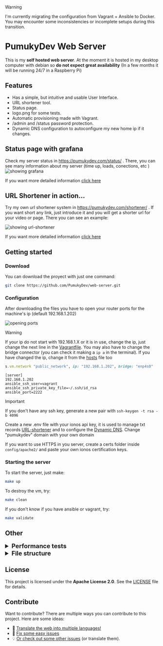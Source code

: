 > [!WARNING]  
> I'm currently migrating the configuration from Vagrant + Ansible to Docker. You may encounter some inconsistencies or incomplete setups during this transition.

# PumukyDev Web Server

This is my **self hosted web server**. At the moment it is hosted in my desktop computer with debian so **do not expect great availability** (In a few months it will be running 24/7 in a Raspberry Pi)

## Features
* Has a simple, but intuitive and usable User Interface.
* URL shortener tool.
* Status page.
* logo.png for some tests.
* Automatic provisioning made with Vagrant.
* /admin and /status password protection.
* Dynamic DNS configuration to autoconfigure my new home ip if it changes.

## Status page with grafana

Check my server status in https://pumukydev.com/status/ . There, you can see many information about my server (time up, loads, conections, etc
)
![showing grafana](assets/images/grafana-example.jpg)

If you want more detailed information [click here](./config/monitoring/README.md)

## URL Shortener in action...

Try my own url shortener system in https://pumukydev.com/shortener/ . If you want short any link, just introduce it and you will get a shorter url for your video or page. There you can see an example:

![showing url-shortener](assets/screencasts/url-shortener.gif)

If you want more detailed information [click here](./htdocs/shortener/README.md)

## Getting started

### Download

You can download the proyect with just one command:

```bash
git clone https://github.com/PumukyDev/web-server.git
```

### Configuration

After downloading the files you have to open your router ports for the machine's ip (default 192.168.1.202)

![opening ports](assets/images/ports.jpg)

> [!WARNING]
> If your ip do not start with 192.168.1.X or it is in use, change the ip, just change the next line in the [Vagrantfile](Vagrantfile). You may also have to change the bridge connector (you can check it making a `ip a` in the terminal). If you have changed the ip, change it from the [hosts](./ansible/hosts) file too 


```ruby
s.vm.network "public_network", ip: "192.168.1.202", bridge: "enp4s0"
```

```
[server]
192.168.1.202 
ansible_ssh_user=vagrant
ansible_ssh_private_key_file=~/.ssh/id_rsa
ansible_port=2222
```


> [!IMPORTANT]
> If you don't have any ssh key, generate a new pair with `ssh-keygen -t rsa -b 4096`

Create a new .env file with your ionos api key, it is used to manage txt records [URL-shortener](./htdocs/shortener/README.md) and to configure the [Dynamic DNS](./config/dynamic-dns/README.md). Change "pumukydev" domain with your own domain

If you want to use HTTPS in you server, create a certs folder inside `config/apache2/` and paste your own ionos certification keys.


### Starting the server

To start the server, just make:

```bash
make up
```

To destroy the vm, try:

```bash
make clean
```

If you don't know if you have ansible or vagrant, try:

```bash
make validate
```



## Other

<details>
    <summary style="font-size: 20px"><b>Performance tests</b></summary><br/>

These tests are made with `ab`, which is a tool for benchmarking your Apache Hypertext Transfer Protocol (HTTP) server. It is designed to give you an impression of how  your  current  Apache installation  performs. This especially shows you how many requests per second your Apache installation is capable of serving.


<details>
    <summary style="font-size: 17.5px"><b>Normal tests</b></summary><br/>

### Parameters:

* `-k` : Enable the HTTP KeepAlive  feature,  i.e.,  perform  multiple  requests within one HTTP session. Default is no KeepAlive.

* `-c` (concurrency): Number of multiple requests to perform at a time Default is one request at a time.

* `-n` (requests): Number of requests to perform for the benchmarking session. The default is to just perform a single request which usually leads  to  non-repre‐ sentative benchmarking results.



### 100 users and 1000 requests


<details>
    <summary><b>Index page with SSL3 and TLS1.2</b></summary><br/>

Extra Parameters:

* `-f` (protocol): Specify SSL/TLS protocol (SSL2, TLS1, TLS1.1, TLS1.2, TLS1.3 or ALL)


```bash
ab -k -f SSL3 -c 100 -n 1000 https://pumukydev.com/
```

![performance image](assets/images/performance/100-1000-f-SSL3.jpg)

> [!NOTE]
> SSL3 is deprecated so apache use TLS1.3 automatically, so this test is made with TLS1.3 instead of SSL3 actually.

The test duration was **1.556 seconds**, during which all **1000 requests** were successfully completed with no failures. Out of those, **994 requests** reused connections, reducing overhead thanks to HTTP Keep-Alive.

On average, the server handled **642.57 requests per second**, with each individual request taking about **155.6 ms** to process. Considering all concurrent requests, the average request time dropped to **1.556 ms**. The server achieved a **transfer rate of 873.95 KB/s**, transferring a total of **1,392,731 bytes**, where **1,165,000 bytes** corresponded to the actual HTML content.

Connection times were broken down into phases:

* **Connection** was almost instantaneous, with a median of **0 ms**.  
* **Processing** the requests took **7 ms** on average.  
* **Waiting** time, the delay before receiving the first byte of the response, was also about **7 ms**.  

The final breakdown shows that **90% of the requests** were completed within **12 ms**, and **95% within 16 ms**. The **longest request** took **1369 ms** to complete.


```bash
ab -k -f TLS1.2 -c 100 -n 1000 https://pumukydev.com/
```

![performance image](assets/images/performance/100-1000-f-TLS1.2.jpg)

The test duration was **0.366 seconds**, during which **1,000 requests** were completed with **0 failures**. All **1,000 requests** reused connections, reducing overhead thanks to HTTP Keep-Alive.

On average, the server handled **2,732.69 requests per second**, with each individual request taking about **36.594 ms** to process. Considering all concurrent requests, the average request time dropped to **0.366 ms**. The server achieved a **transfer rate of 2,094.96 KB/s**, transferring a total of **785,030 bytes**, where **534,000 bytes** corresponded to the actual HTML content.

Connection times were broken down into phases:

* **Connection** was very fast, with a median of **0 ms**.  
* **Processing** the requests took **7 ms** on average.  
* **Waiting** time, the delay before receiving the first byte of the response, was about **7 ms**.  

The final breakdown shows that **90% of the requests** were completed within **8 ms**, and **95% within 66 ms**. The **longest request** took **107 ms** to complete.

</details>

<details>
    <summary><b>Logo.png image (1.1 MB)</b></summary><br/>

```bash
ab -k -c 100 -n 1000 https://pumukydev.com/logo.png
```

 ![performance image](assets/images/performance/100-1000-logo.jpg)

The test duration was **96.792 seconds**, during which **1000 requests** were completed with **16 failures**. Out of those, **984 requests** reused connections, reducing overhead thanks to HTTP Keep-Alive.

On average, the server handled **10.33 requests per second**, with each individual request taking about **9679.21 ms** to process. Considering all concurrent requests, the average request time dropped to **96.792 ms**. The server achieved a **transfer rate of 11,683.82 KB/s**, transferring a total of **115,804,346 bytes**, where **115,768,822 bytes** corresponded to the actual HTML content.

Connection times were broken down into phases:

* **Connection** was almost instantaneous, with a median of **0 ms**.  
* **Processing** the requests took **7894 ms** on average.  
* **Waiting** time, the delay before receiving the first byte of the response, was about **26 ms**.  

The final breakdown shows that **90% of the requests** were completed within **18,958 ms**, and **95% within 22,151 ms**. The **longest request** took **30,668 ms** to complete.

</details>

<details>
    <summary><b>Admin page with authentication</b></summary><br/>

Extra Parameters:

* `-A` (attribute): Add Basic WWW Authentication, the attributes are a colon separated username and password.

```bash
ab -k -c 100 -n 1000 https://pumukydev.com/admin/
```

 ![performance image](assets/images/performance/100-1000-admin.jpg)

I will not explain this image in depth as I did not write the `-A` parameter in order to been authenticated. This was an example that the page authentication works perfectly as if you don't write the password, you can't get into the admin page.

```bash
ab -k -c 100 -n 1000 -A admin:asir https://pumukydev.com/admin/
```

 ![performance image](assets/images/performance/100-1000-A-admin.jpg)

The test duration was **0.731 seconds**, during which **1000 requests** were completed with **0 failures**. Out of those, **992 requests** reused connections, reducing overhead thanks to HTTP Keep-Alive.

On average, the server handled **1368.70 requests per second**, with each individual request taking about **73.062 ms** to process. Considering all concurrent requests, the average request time dropped to **0.731 ms**. The server achieved a **transfer rate of 1733.14 KB/s**, transferring a total of **12,966,655 bytes**, where **1,060,000 bytes** corresponded to the actual HTML content.

Connection times were broken down into phases:

* **Connection** was extremely fast, with a median of **0 ms**.  
* **Processing** the requests took **6 ms** on average.  
* **Waiting** time, the delay before receiving the first byte of the response, was also about **6 ms**.  

The final breakdown shows that **90% of the requests** were completed within **8 ms**, and **95% within **11 ms**. The **longest request** took **669 ms** to complete.




</details>




### 1000 users and 10000 requests

<details>
    <summary><b>Index page with SSL3 and TLS1.2</b></summary><br/>

```bash
ab -k -f SSL3 -c 1000 -n 10000 https://pumukydev.com/
```

![performance image with custom header](assets/images/performance/1000-10000-f-SSL3.jpg)

> [!NOTE]
> SSL3 is deprecated so apache use TLS1.3 automatically, so this test is made with TLS1.3 instead of SSL3 actually.

The test duration was **4.450 seconds**, during which **10,000 requests** were completed with **0 failures**. Out of those, **9,914 requests** reused connections, reducing overhead thanks to HTTP Keep-Alive.

On average, the server handled **2247.25 requests per second**, with each individual request taking about **444.99 ms** to process. Considering all concurrent requests, the average request time dropped to **0.445 ms**. The server achieved a **transfer rate of 3056.23 KB/s**, transferring a total of **13,926,235 bytes**, where **11,650,000 bytes** corresponded to the actual HTML content.

Connection times were broken down into phases:

- **Connection** was almost instantaneous, with a median of **0 ms**.  
- **Processing** the requests took **5 ms** on average.  
- **Waiting** time, the delay before receiving the first byte of the response, was about **5 ms**.  

The final breakdown shows that **90% of the requests** were completed within **8 ms**, and **95% within 10 ms**. The **longest request** took **4403 ms** to complete.



```bash
ab -k -f TLS1.2 -c 1000 -n 10000 https://pumukydev.com/
```

![performance image with custom header](assets/images/performance/1000-10000-f-TLS1.2.jpg)

The test duration was **3.324 seconds**, during which **10,000 requests** were completed with **0 failures**. Out of those, **9,913 requests** reused connections, reducing overhead thanks to HTTP Keep-Alive.

On average, the server handled **3,008.26 requests per second**, with each individual request taking about **332.418 ms** to process. Considering all concurrent requests, the average request time dropped to **0.332 ms**. The server achieved a **transfer rate of 4,091.16 KB/s**, transferring a total of **13,926,163 bytes**, where **11,650,000 bytes** corresponded to the actual HTML content.

Connection times were broken down into phases:

* **Connection** was efficient, with a median of **0 ms**.  
* **Processing** the requests took **5 ms** on average.  
* **Waiting** time, the delay before receiving the first byte of the response, was about **5 ms**.  

The final breakdown shows that **90% of the requests** were completed within **7 ms**, and **95% within 12 ms**. The **longest request** took **3,281 ms** to complete.

</details>

<details>
    <summary><b>Logo.png image (1.1 MB)</b></summary><br/>

```bash
ab -k -c 1000 -n 10000 https://pumukydev.com/logo.png
```

![performance image with custom header](assets/images/performance/1000-10000-logo.jpg)

The test duration was **247.758 seconds**, during which **10,000 requests** were completed with **15,936 failures**. Out of those, **1,838 requests** reused connections, reducing overhead thanks to HTTP Keep-Alive.

On average, the server handled **40.36 requests per second**, with each individual request taking about **24,775.850 ms** to process. Considering all concurrent requests, the average request time dropped to **24.776 ms**. The server achieved a **transfer rate of 9171.53 KB/s**, transferring a total of **2,326,859,198 bytes**, where **2,326,089,130 bytes** corresponded to the actual HTML content.

Connection times were broken down into phases:

* **Connection** had a median of **0 ms**, with a mean of **2170 ms** and a maximum of **196,890 ms**.  
* **Processing** the requests took **25588.7 ms** on average, with a median of **7 ms**.  
* **Waiting** time, the delay before receiving the first byte of the response, was about **0 ms** on median, with a maximum of **7228 ms**.  

The final breakdown shows that **90% of the requests** were completed within **21,115 ms**, and **95% within 80,639 ms**. The **longest request** took **210,532 ms** to complete.

 ![performance image](assets/images/performance/error.jpg)

In the previous image we can see many errors and problems as after asking for the image so many times, we get The SSL handshake failed and SSL_shutdown errors indicate that the web server could not handle the number of concurrent SSL connections requested.


</details>

<details>
    <summary><b>Admin page with authentication</b></summary><br/>

```bash
ab -k -c 1000 -n 10000 -A admin:asir https://pumukydev.com/admin/
```

 ![performance image with custom header](assets/images/performance/1000-10000-A-admin.jpg)

**The test duration was 4.217 seconds**, during which **10,000 requests** were completed with **0 failures**. Out of those, **9,913 requests** reused connections, reducing overhead thanks to HTTP Keep-Alive.

On average, the server handled **2,371.32 requests per second**, with each individual request taking about **421.706 ms** to process. Considering all concurrent requests, the average request time dropped to **0.422 ms**. The server achieved a **transfer rate of 3,002.63 KB/s**, transferring a total of **12,966,172 bytes**, where **10,690,000 bytes** corresponded to the actual HTML content.

Connection times were broken down into phases:

- **Connection** was almost instantaneous, with a median of **0 ms**.  
- **Processing** the requests took **6 ms** on average.  
- **Waiting** time, the delay before receiving the first byte of the response, was about **2.6 ms**.  

The final breakdown shows that **90% of the requests** were completed within **7 ms**, and **95% within 8 ms**. The **longest request** took **4,159 ms** to complete.


</details>

<br/>

---

<br/>

</details>






<details>
    <summary style="font-size: 17.5px"><b>Compression tests</b></summary><br/>

### Parameters:

* `-k` : Enable the HTTP KeepAlive  feature,  i.e.,  perform  multiple  requests within one HTTP session. Default is no KeepAlive.

* `-c` (concurrency): Number of multiple requests to perform at a time Default is one request at a time.

* `-n` (requests): Number of requests to perform for the benchmarking session. The default is to just perform a single request which usually leads  to  non-repre‐ sentative benchmarking results.

* `-H` (custom-header): Append extra headers to the request. The argument is typically  in  the form  of  a valid header line, containing a colon-separated field-value pair (i.e., "Accept-Encoding: zip/zop;8bit" or "Accept-Encoding: gzip, deflate")



### 100 users and 1000 requests

<details>
    <summary><b>Index page with SSL3 and TLS1.2</b></summary><br/>

```bash
ab -k -f SSL3 -c 100 -n 1000 -H "Accept-Encoding: gzip, deflate" https://pumukydev.com/
```

> [!NOTE]
> SSL3 is deprecated so apache use TLS1.3 automatically, so this test is made with TLS1.3 instead of SSL3 actually.

![performance image](assets/images/performance/100-1000-f-SSL3-H.jpg)

**The test duration was 0.830 seconds**, during which **1,000 requests** were completed with **0 failures**. Out of those, **993 requests** reused connections, reducing overhead thanks to HTTP Keep-Alive.

On average, the server handled **1,204.20 requests per second**, with each individual request taking about **83.042 ms** to process. Considering all concurrent requests, the average request time dropped to **0.830 ms**. The server achieved a **transfer rate of 922.77 KB/s**, transferring a total of **784,683 bytes**, where **534,000 bytes** corresponded to the actual HTML content.

Connection times were broken down into phases:

- **Connection** was almost instantaneous, with a median of **0 ms**.  
- **Processing** the requests took **7 ms** on average.  
- **Waiting** time, the delay before receiving the first byte of the response, was about **3.3 ms**.  

The final breakdown shows that **90% of the requests** were completed within **9 ms**, and **95% within 11 ms**. The **longest request** took **771 ms** to complete.


```bash
ab -k -f TLS1.2 -c 100 -n 1000 -H "Accept-Encoding: gzip, deflate" https://pumukydev.com/
```

![performance image](assets/images/performance/100-1000-f-TLS1.2-H.jpg)


The test duration was **0.366 seconds**, during which **1,000 requests** were completed with **0 failures**. Out of those, **1,000 requests** reused connections, reducing overhead thanks to HTTP Keep-Alive.

On average, the server handled **2,732.69 requests per second**, with each individual request taking about **36.59 ms** to process. Considering all concurrent requests, the average request time dropped to **0.366 ms**. The server achieved a **transfer rate of 20,494.96 KB/s**, transferring a total of **785,030 bytes**, where **534,000 bytes** corresponded to the actual HTML content.

Connection times were broken down into phases:

* **Connection** was almost instantaneous, with a median of **0 ms**.  
* **Processing** the requests took **7 ms** on average.  
* **Waiting** time, the delay before receiving the first byte of the response, was about **7 ms**.  

The final breakdown shows that **90% of the requests** were completed within **8 ms**, and **95% within 66 ms**. The **longest request** took **107 ms** to complete.



</details>

<details>
    <summary><b>Logo.png image (1.1 MB)</b></summary><br/>

```bash
ab -k -c 100 -n 1000 -H "Accept-Encoding: gzip, deflate" https://pumukydev.com/logo.png
```

 ![performance image/logo.png](assets/images/performance/100-1000-H-logo.jpg)

**The test duration was 107.399 seconds**, during which **1,000 requests** were completed with **79 failures**. The failures were due to **length mismatches**, with no connection or reception errors. Out of those, **921 requests** reused connections, reducing overhead thanks to HTTP Keep-Alive.

On average, the server handled **9.31 requests per second**, with each individual request taking about **10,739.898 ms** to process. Considering all concurrent requests, the average request time dropped to **107.399 ms**. The server achieved a **transfer rate of 9,959.35 KB/s**, transferring a total of **10,952,94563 bytes**, where **10,949,57883 bytes** corresponded to the actual HTML content.

Connection times were broken down into phases:

- **Connection** was nearly instantaneous, with a median of **0 ms**.  
- **Processing** the requests took **9,685 ms** on average.  
- **Waiting** time, the delay before receiving the first byte of the response, was about **31 ms**.  

The final breakdown shows that **90% of the requests** were completed within **17,391 ms**, and **95% within 19,622 ms**. The **longest request** took **34,029 ms** to complete.


</details>

<details>
    <summary><b>Admin page with authentication</b></summary><br/>

```bash
ab -k -c 100 -n 1000 -A admin:asir -H "Accept-Encoding: gzip, deflate" https://pumukydev.com/admin/
```

 ![performance image/admin](assets/images/performance/100-1000-A-admin-H.jpg)

The test duration was **0.588 seconds**, during which **1000 requests** were completed with **0 failures**. Out of those, **1000 requests** reused connections, reducing overhead thanks to HTTP Keep-Alive.

On average, the server handled **1701.68 requests per second**, with each individual request taking about **58.765 ms** to process. Considering all concurrent requests, the average request time dropped to **0.588 ms**. The server achieved a **transfer rate of 1206.49 KB/s**, transferring a total of **720,016 bytes**, where **475,000 bytes** corresponded to the actual HTML content.

Connection times were broken down into phases:

* **Connection** was almost instantaneous, with a median of **0 ms**.  
* **Processing** the requests took **8 ms** on average.  
* **Waiting** time, the delay before receiving the first byte of the response, was about **8 ms**.  

The final breakdown shows that **99% of the requests** were completed within **67 ms**, and **100% within 129 ms**. The **longest request** took **129 ms** to complete.


</details>



### 1000 users and 10000 requests

<details>
    <summary><b>Index page with SSL3 and TLS1.2</b></summary><br/>

```bash
ab -k -f SSL3 -c 1000 -n 10000 -H "Accept-Encoding: gzip, deflate" https://pumukydev.com/
```

> [!NOTE]
> SSL3 is deprecated so apache use TLS1.3 automatically, so this test is made with TLS1.3 instead of SSL3 actually.

![performance image with custom header](assets/images/performance/1000-10000-f-SSL3-H.jpg)

The test duration was **4.998 seconds**, during which **10,000 requests** were completed with **0 failures**. Out of those, **9,916 requests** reused connections, reducing overhead thanks to HTTP Keep-Alive.

On average, the server handled **2000.93 requests per second**, with each individual request taking about **499.768 ms** to process. Considering all concurrent requests, the average request time dropped to **0.500 ms**. The server achieved a **transfer rate of 1533.20 KB/s**, transferring a total of **7,846,338 bytes**, where **5,340,000 bytes** corresponded to the actual HTML content.

Connection times were broken down into phases:

* **Connection** was fast, with a median of **0 ms**.  
* **Processing** the requests took **7 ms** on average.  
* **Waiting** time, the delay before receiving the first byte of the response, was about **7 ms**.  

The final breakdown shows that **99% of the requests** were completed within **2050 ms**, and **100% within 4951 ms**. The **longest request** took **4951 ms** to complete.


```bash
ab -k -f TLS1.2 -c 1000 -n 10000 -H "Accept-Encoding: gzip, deflate" https://pumukydev.com/
```

![performance image with custom header](assets/images/performance/1000-10000-f-TLS1.2-H.jpg)

The test duration was **2.600 seconds**, during which **10,000 requests** were completed with **0 failures**. Out of those, **9,916 requests** reused connections, reducing overhead thanks to HTTP Keep-Alive.

On average, the server handled **3,834.26 requests per second**, with each individual request taking about **260.81 ms** to process. Considering all concurrent requests, the average request time dropped to **0.261 ms**. The server achieved a **transfer rate of 2,937.97 KB/s**, transferring a total of **7,846,310 bytes**, where **5,340,000 bytes** corresponded to the actual HTML content.

Connection times were broken down into phases:

* **Connection** was almost instantaneous, with a median of **0 ms**.  
* **Processing** the requests took **3 ms** on average.  
* **Waiting** time, the delay before receiving the first byte of the response, was about **3 ms**.  

The final breakdown shows that **90% of the requests** were completed within **7 ms**, and **95% within 9 ms**. The **longest request** took **2,568 ms** to complete.

</details>

<details>
    <summary><b>Logo.png image (1.1 MB)</b></summary><br/>

```bash
ab -k -c 1000 -n 10000 -H "Accept-Encoding: gzip, deflate" https://pumukydev.com/logo.png
```

 ![performance image/logo.png with custom header](assets/images/performance/1000-10000-H-logo.jpg)

The test duration was **472.675 seconds**, during which **10,000 requests** were completed with **11,013 failures**. Out of those, **3,999 requests** reused connections, reducing overhead thanks to HTTP Keep-Alive.

On average, the server handled **21.16 requests per second**, with each individual request taking about **47,267.528 ms** to process. Considering all concurrent requests, the average request time dropped to **47.268 ms**. The server achieved a **transfer rate of 10,288.16 KB/s**, transferring a total of **4,979,669,405 bytes**, where **4,978,045,986 bytes** corresponded to the actual HTML content.

Connection times were broken down into phases:

* **Connection** took a median of **0 ms**, with an average of **7,905 ms**.  
* **Processing** the requests took **35,743 ms** on average.  
* **Waiting** time, the delay before receiving the first byte of the response, was about **230 ms**.  

The final breakdown shows that **90% of the requests** were completed within **95,571 ms**, and **100% within 429,719 ms**. The **longest request** took **429,719 ms** to complete.

 ![performance image/logo.png](assets/images/performance/error.jpg)

In the previous image we can see many errors and problems as after asking for the image so many times, we get The SSL handshake failed and SSL_shutdown errors indicate that the web server could not handle the number of concurrent SSL connections requested.

</details>

<details>
    <summary><b>Admin page with authentication</b></summary><br/>

```bash
ab -k -c 1000 -n 10000 -A admin:asir -H "Accept-Encoding: gzip, deflate" https://pumukydev.com/admin/
```

 ![performance image/admin with custom header](assets/images/performance/1000-10000-A-admin-H.jpg)

The test duration was **5.838 seconds**, during which **10,000 requests** were completed with **0 failures**. Out of those, **9,990 requests** reused connections, reducing overhead thanks to HTTP Keep-Alive.

On average, the server handled **1,712.94 requests per second**, with each individual request taking about **583.793 ms** to process. Considering all concurrent requests, the average request time dropped to **0.584 ms**. The server achieved a **transfer rate of 1,213.78 KB/s**, transferring a total of **7,256,015 bytes**, where **4,750,000 bytes** corresponded to the actual HTML content.

Connection times were broken down into phases:

* **Connection** was nearly instantaneous, with a median of **0 ms**.  
* **Processing** the requests took **8 ms** on average.  
* **Waiting** time, the delay before receiving the first byte of the response, was about **8 ms**.  

The final breakdown shows that **90% of the requests** were completed within **9 ms**, and **95% within 9 ms**. The **longest request** took **5,803 ms** to complete.

</details>

<br/>

---

<br/>

</details>

<details>
    <summary style="font-size: 17.5px"><b>Conclusion</b></summary><br/>

Overall, the server has demonstrated excellent performance during the tests, completing all requests with consistent response times and no failures, except in specific scenarios. 

The system successfully handled the majority of tests under different levels of load, maintaining high efficiency in data transfer and effectively utilizing Keep-Alive connections to reduce overhead. Additionally, the server performed exceptionally well when tested with the `-H` parameter for compression, showing its capability to optimize resource delivery under compressed headers.

However, specific issues were identified in the image tests, particularly those involving **10,000 simultaneous requests**, where higher response times and a significant number of failures were observed. This behavior might indicate bottlenecks in handling static content or limitations in the server's configuration to handle high concurrency in these specific cases.

</details>

<br/>

---

<br/>


</details>









<details>
    <summary style="font-size: 20px"><b>File structure</b></summary><br/>


This is the my proyect file structure:

```
.
├── ansible
│   ├── ansible.cfg
│   ├── hosts
│   └── playbooks
│       ├── main.yml
│       └── tasks
│           ├── apache.yml
│           ├── base_packages.yml
│           ├── dyndns.yml
│           └── monitoring.yml
├── assets
│   ├── images
│   │   ├── grafana-example.jpg
│   │   ├── performance
│   │   │   ├── 1000-10000-A-admin-H.jpg
│   │   │   ├── 1000-10000-A-admin.jpg
│   │   │   ├── 1000-10000-f-SSL3-H.jpg
│   │   │   ├── 1000-10000-f-SSL3.jpg
│   │   │   ├── 1000-10000-f-TLS1.2-H.jpg
│   │   │   ├── 1000-10000-f-TLS1.2.jpg
│   │   │   ├── 1000-10000-H-logo.jpg
│   │   │   ├── 1000-10000-logo.jpg
│   │   │   ├── 100-1000-A-admin-H.jpg
│   │   │   ├── 100-1000-A-admin.jpg
│   │   │   ├── 100-1000-admin.jpg
│   │   │   ├── 100-1000-f-SSL3-H.jpg
│   │   │   ├── 100-1000-f-SSL3.jpg
│   │   │   ├── 100-1000-f-TLS1.2-H.jpg
│   │   │   ├── 100-1000-f-TLS1.2.jpg
│   │   │   ├── 100-1000-H-logo.jpg
│   │   │   ├── 100-1000-logo.jpg
│   │   │   └── error.jpg
│   │   └── ports.jpg
│   └── screencasts
│       └── url-shortener.gif
├── config
│   ├── apache2
│   │   ├── apache2.conf
│   │   ├── certs
│   │   │   ├── intermediate
│   │   │   │   ├── intermediate1.cer
│   │   │   │   └── intermediate2.cer
│   │   │   ├── _.pumukydev.com_private_key.key
│   │   │   └── pumukydev.com_ssl_certificate.cer
│   │   ├── .htpasswd
│   │   └── sites-available
│   │       └── pumukydev.conf
│   ├── dynamic-dns
│   │   ├── dyndns-cronjob
│   │   ├── get_url
│   │   │   ├── dyndns.sh
│   │   │   └── .env
│   │   └── README.md
│   └── monitoring
│       ├── grafana
│       │   ├── dashboard.json
│       │   ├── dashboard.yml
│       │   ├── datasources.yml
│       │   └── grafana.ini
│       ├── images
│       │   ├── grafana_change_passwd.jpg
│       │   ├── grafana_connections.jpg
│       │   ├── grafana_graph.jpg
│       │   ├── grafana_login.jpg
│       │   ├── grafana_prometheus.jpg
│       │   ├── prometheus_add_source.jpg
│       │   ├── prometheus_settings.jpg
│       │   └── prometheus_succed.jpg
│       ├── prometheus
│       │   └── prometheus.yml
│       └── README.md
├── CONTRIBUTING.md
├── .env
├── .gitignore
├── htdocs
│   ├── admin
│   │   └── index.php
│   ├── errors
│   │   ├── error404.php
│   │   └── README.md
│   ├── images
│   │   └── favicon.png
│   ├── includes
│   │   ├── footer.php
│   │   └── header.php
│   ├── index.php
│   ├── logo.png
│   ├── shortener
│   │   ├── .env
│   │   ├── get_long_url.sh
│   │   ├── get_txt.sh
│   │   ├── get_zoneId.sh
│   │   ├── index.php
│   │   ├── post_txt.sh
│   │   ├── README.md
│   │   ├── redirect.php
│   │   └── urlshortener.php
│   ├── status
│   │   └── index.php
│   ├── style
│   │   └── style.css
│   └── tools
│       └── index.php
├── LICENSE
├── makefile
├── README.md
└── Vagrantfile

28 directories, 80 files
```
</details>

## License

This project is licensed under the **Apache License 2.0**. See the [LICENSE](LICENSE) file for details.

## Contribute

Want to contribute? There are multiple ways you can contribute to this project. Here are some ideas:

* 📃 [Translate the web into multiple languages!](./CONTRIBUTING.md#translations)
* 🐛 [Fix some easy issues](CONTRIBUTING.md#Reporting-Issues)
* 💡 [Or check out some other issues](CONTRIBUTING.md#Reporting-Issues) (or translate them).

